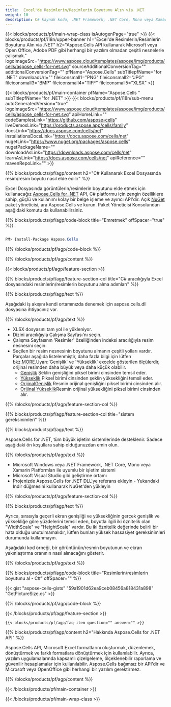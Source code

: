 ```yaml
---
title:  Excel'de Resimlerin/Resimlerin Boyutunu Alın via .NET
weight: 10
description: C# kaynak kodu, .NET Framework, .NET Core, Mono veya Xamarin Platformlarında Excel'de Görüntüler/Resimler boyutunu almak için.
---
```

{{< blocks/products/pf/main-wrap-class isAutogenPage="true" >}}
{{< blocks/products/pf/i18n/upper-banner h1="Excel\'de Resimlerin/Resimlerin Boyutunu Alın via .NET" h2="Aspose.Cells API kullanarak Microsoft veya Open Office, Adobe PDF gibi herhangi bir yazılım olmadan çeşitli nesnelerle çalışmak." logoImageSrc="https://www.aspose.cloud/templates/aspose/img/products/cells/aspose_cells-for-net.svg" sourceAdditionalConversionTag="" additionalConversionTag="" pfName="Aspose.Cells" subTitlepfName="for .NET" downloadUrl="" fileiconsmall1="PNG" fileiconsmall2="JPG" fileiconsmall3="BMP" fileiconsmall4="TIFF" fileiconsmall5="XLSX" >}}

{{< blocks/products/pf/main-container pfName="Aspose.Cells " subTitlepfName="for .NET" >}}
{{< blocks/products/pf/i18n/sub-menu autoGeneratedVersion="true" logoImageSrc="https://www.aspose.cloud/templates/aspose/img/products/cells/aspose_cells-for-net.svg" apiHomeLink="" codeSamplesLink="https://github.com/aspose-cells" liveDemosLink="https://products.aspose.app/cells/family" docsLink="https://docs.aspose.com/cells/net" installationsDocsLink="https://docs.aspose.com/cells/net" nugetLink="https://www.nuget.org/packages/aspose.cells" nugetPackageName="" downloadAsLink="https://downloads.aspose.com/cells/net" learnAsLink="https://docs.aspose.com/cells/net" apiReference="" mavenRepoLink="" >}}

{{% blocks/products/pf/agp/content h2="C# Kullanarak Excel Dosyasında resim/resim boyutu nasıl elde edilir" %}}

 Excel Dosyasında görüntülerin/resimlerin boyutunu elde etmek için kullanacağız
 [Aspose.Cells for .NET](https://products.aspose.com/cells/net) 
API, C# platformu için zengin özelliklere sahip, güçlü ve kullanımı kolay bir belge işleme ve ayırıcı API'dir. Açık
 [NuGet](https://www.nuget.org/packages/aspose.cells) 
 paket yöneticisi, ara
 Aspose.Cells 
 ve kurun. Paket Yöneticisi Konsolundan aşağıdaki komutu da kullanabilirsiniz.

{{% blocks/products/pf/agp/code-block title="Emretmek" offSpacer="true" %}}

```cs

PM> Install-Package Aspose.Cells

```

{{% /blocks/products/pf/agp/code-block %}}

{{% /blocks/products/pf/agp/content %}}

{{< blocks/products/pf/agp/feature-section >}}

{{% blocks/products/pf/agp/feature-section-col title="C# aracılığıyla Excel dosyasındaki resimlerin/resimlerin boyutunu alma adımları" %}}

{{% blocks/products/pf/agp/text %}}

Aşağıdaki iş akışını kendi ortamınızda denemek için aspose.cells.dll dosyasına ihtiyacınız var.

{{% /blocks/products/pf/agp/text %}}

+ XLSX dosyasını tam yol ile yükleniyor.
+ Dizini aracılığıyla Çalışma Sayfası'nı seçin.
+ Çalışma Sayfasının 'Resimler' özelliğinden indeksi aracılığıyla resim nesnesini seçin.
 + Seçilen bir resim nesnesinin boyutunu almanın çeşitli yolları vardır. Parçalar aşağıda listelenmiştir, daha fazla bilgi için lütfen bkz.[MORE](https://reference.aspose.com/cells/net/aspose.cells.drawing/picture/).Uyarı:'Genişlik' ve 'Yükseklik' excelde gösterilen ölçülerdir, orijinal resimden daha büyük veya daha küçük olabilir.
    + [Genişlik](https://reference.aspose.com/cells/net/aspose.cells.drawing/shape/width/) Şeklin genişliğini piksel birimi cinsinden temsil eder.
    + [Yükseklik](https://reference.aspose.com/cells/net/aspose.cells.drawing/shape/height/) Piksel birimi cinsinden şeklin yüksekliğini temsil eder.
    + [OrijinalGenişlik](https://reference.aspose.com/cells/net/aspose.cells.drawing/picture/originalwidth/) Resmin orijinal genişliğini piksel birimi cinsinden alır.
    + [Orijinal Yükseklik](https://reference.aspose.com/cells/net/aspose.cells.drawing/picture/originalheight/)Resmin orijinal yüksekliğini piksel birimi cinsinden alır.


{{% /blocks/products/pf/agp/feature-section-col %}}

{{% blocks/products/pf/agp/feature-section-col title="sistem gereksinimleri" %}}

{{% blocks/products/pf/agp/text %}}

 Aspose.Cells for .NET, tüm büyük işletim sistemlerinde desteklenir. Sadece aşağıdaki ön koşullara sahip olduğunuzdan emin olun.

{{% /blocks/products/pf/agp/text %}}

-  Microsoft Windows veya .NET Framework, .NET Core, Mono veya Xamarin Platformları ile uyumlu bir işletim sistemi
-  Microsoft Visual Studio gibi geliştirme ortamı
-  Projenizde Aspose.Cells for .NET DLL'ye referans ekleyin - Yukarıdaki İndir düğmesini kullanarak NuGet'den yükleyin

{{% /blocks/products/pf/agp/feature-section-col %}}


{{% blocks/products/pf/agp/text %}}
 
Ayrıca, sırasıyla geçerli ekran genişliği ve yüksekliğinin gerçek genişlik ve yüksekliğe göre yüzdelerini temsil eden, boyutla ilgili iki öznitelik olan "WidthScale" ve "HeightScale" vardır.
 Bu iki öznitelik değerinde belirli bir hata olduğu unutulmamalıdır, lütfen bunları yüksek hassasiyet gereksinimleri durumunda kullanmayın.
 
 Aşağıdaki kod örneği, bir görüntünün/resmin boyutunun ve ekran yakınlaştırma oranının nasıl alınacağını gösterir.

{{% /blocks/products/pf/agp/text %}}

{{% blocks/products/pf/agp/code-block title="Resimlerin/resimlerin boyutunu al - C#" offSpacer="" %}}

{{< gist "aspose-cells-gists" "59a1901d62ea9ceb08456a818431a898" "GetPictureSize.cs" >}}

{{% /blocks/products/pf/agp/code-block %}}

{{< /blocks/products/pf/agp/feature-section >}}

    {{< blocks/products/pf/agp/faq-item question="" answer="" >}}
 

<!-- aboutfile Starts -->

{{% blocks/products/pf/agp/content h2="Hakkında Aspose.Cells for .NET API" %}}

 Aspose.Cells API, Microsoft Excel formatlarını oluşturmak, düzenlemek, dönüştürmek ve farklı formatlara dönüştürmek için kullanılabilir. Ayrıca, yazılım uygulamalarında kapsamlı çizelgeleme, ölçeklenebilir raporlama ve güvenilir hesaplamalar için kullanılabilir. Aspose.Cells bağımsız bir API'dir ve Microsoft veya OpenOffice gibi herhangi bir yazılım gerektirmez.

{{% /blocks/products/pf/agp/content %}}



<!-- aboutfile Ends -->
<!--
{{< blocks/products/pf/agp/other-supported-section title="Other Supported Splitting Formats" subTitle="Using C#, One can also split large file into chunks of many other file formats including." >}}

{{< blocks/products/pf/agp/other-supported-section-item href="https://products.aspose.com/cells/net/splitter/ods/" name="ODS" description="OpenDocument Spreadsheet File" >}}
{{< blocks/products/pf/agp/other-supported-section-item href="https://products.aspose.com/cells/net/splitter/xls/" name="XLS" description="Excel Binary Format" >}}
{{< blocks/products/pf/agp/other-supported-section-item href="https://products.aspose.com/cells/net/splitter/xlsb/" name="XLSB" description="Binary Excel Workbook File" >}}
{{< blocks/products/pf/agp/other-supported-section-item href="https://products.aspose.com/cells/net/splitter/xlsm/" name="XLSM" description="Spreadsheet File" >}}

{{< /blocks/products/pf/agp/other-supported-section >}}

-->

{{< /blocks/products/pf/main-container >}}
    
{{< /blocks/products/pf/main-wrap-class >}}
